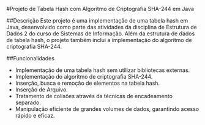 #Projeto de Tabela Hash com Algoritmo de Criptografia SHA-244 em Java

##Descrição
Este projeto é uma implementação de uma tabela hash em Java, desenvolvido como parte das atividades da disciplina de Estrutura de Dados 2 do curso de Sistemas de Informação. Além da estrutura de dados de tabela hash, o projeto também inclui a implementação do algoritmo de criptografia SHA-244.

##Funcionalidades
* Implementação de uma tabela hash sem utilizar bibliotecas externas.
* Implementação do algoritmo de criptografia SHA-244.
* Inserção, busca e remoção de elementos na tabela hash.
* Inserção de Arquivo.
* Tratamento de colisões através da técnicas de encadeamento separado.
* Manipulação eficiente de grandes volumes de dados, garantindo acesso rápido e eficaz.

